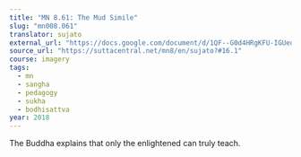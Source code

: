 ```yaml
---
title: "MN 8.61: The Mud Simile"
slug: "mn008.061"
translator: sujato
external_url: "https://docs.google.com/document/d/1QF--G0d4HRgKFU-IGUeofRFZyW7zxqIxFJOjD4VhJYc/edit"
source_url: "https://suttacentral.net/mn8/en/sujato?#16.1"
course: imagery
tags:
  - mn
  - sangha
  - pedagogy
  - sukha
  - bodhisattva
year: 2018
---
```


The Buddha explains that only the enlightened can truly teach.

